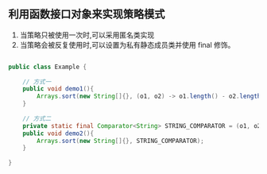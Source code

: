 ## 利用函数接口对象来实现策略模式
1. 当策略只被使用一次时,可以采用匿名类实现
2. 当策略会被反复使用时,可以设置为私有静态成员类并使用 final 修饰。

```java

public class Example {
    
    // 方式一
    public void demo1(){
		Arrays.sort(new String[]{}, (o1, o2) -> o1.length() - o2.length());
    }
    
    // 方式二
	private static final Comparator<String> STRING_COMPARATOR = (o1, o2) -> o1.length() - o2.length();
    public void demo2(){
		Arrays.sort(new String[]{}, STRING_COMPARATOR);    
    }
    
}




```